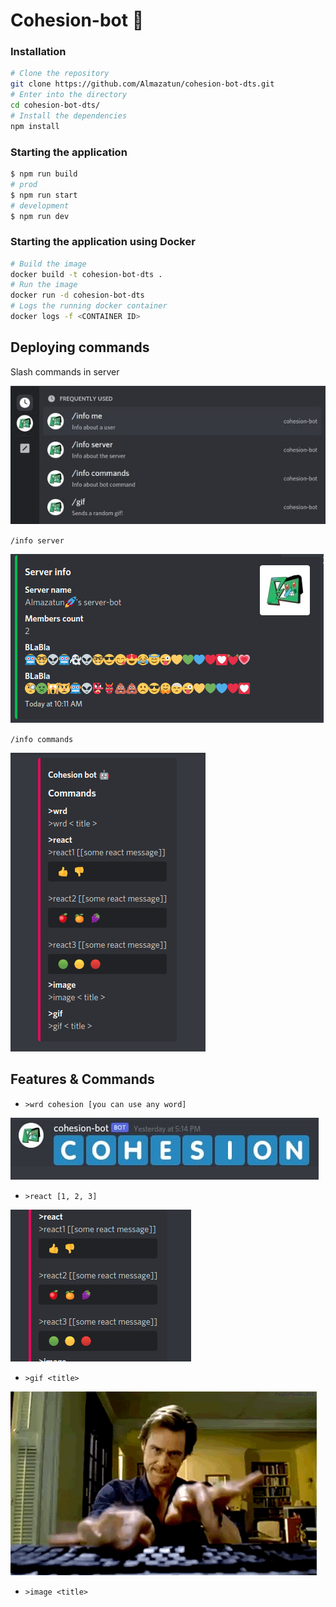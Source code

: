 # Cohesion-bot 🤖

### Installation

```bash
# Clone the repository
git clone https://github.com/Almazatun/cohesion-bot-dts.git
# Enter into the directory
cd cohesion-bot-dts/
# Install the dependencies
npm install
```

### Starting the application

```bash
$ npm run build
# prod
$ npm run start
# development
$ npm run dev

```

### Starting the application using Docker

```bash
# Build the image
docker build -t cohesion-bot-dts .
# Run the image
docker run -d cohesion-bot-dts
# Logs the running docker container
docker logs -f <CONTAINER ID>
```

## Deploying commands

Slash commands in server

<img src="./assets/deploy_commands.jpg">

`/info server`

<img src="./assets/info_server.png">

`/info commands`

<img src="./assets/info_commands.png">

## Features & Commands

* `>wrd cohesion [you can use any word]`

<img src="./assets/wrd_cohesion.jpg">

* `>react [1, 2, 3]` 

<img src="./assets/react_commands.png">

* `>gif <title>` 

<img src="./assets/writer.gif">

* `>image <title>` 
